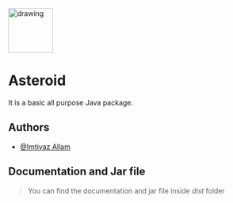 

<img src="https://a.fsdn.com/allura/p/lib-asteroid/icon?dfabe7d83cc406bcf13a3083bc82c37bb2624550503d46716b9b8a6439d748ea?&w=90" alt="drawing" width="90"/>



# Asteroid

It is a basic all purpose Java package.


## Authors

- [@Imtiyaz Allam](https://www.github.com/asteroid-softwares)


## Documentation and Jar file

>You can find the documentation and jar file inside _dist_ folder
